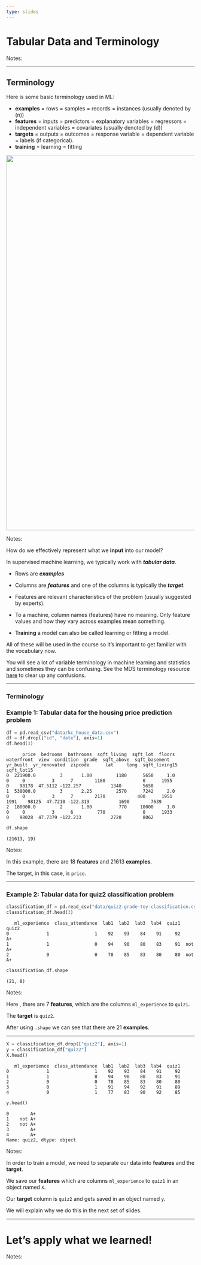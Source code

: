 ```yaml
---
type: slides
---
```


# Tabular Data and Terminology

Notes: <br>

---

## Terminology

Here is some basic terminology used in ML:

  - **examples** = rows = samples = records = instances (usually denoted
    by \(n\))
  - **features** = inputs = predictors = explanatory variables =
    regressors = independent variables = covariates (usually denoted by
    \(d\))
  - **targets** = outputs = outcomes = response variable = dependent
    variable = labels (if categorical).
  - **training** = learning = fitting

<center>

<img src="/module1/sup-ml-terminology.png" height="1000" width="1000">

</center>

Notes:

How do we effectively represent what we **input** into our model?

In supervised machine learning, we typically work with ***tabular
data***.

  - Rows are ***examples***

  - Columns are ***features*** and one of the columns is typically the
    ***target***.

  - Features are relevant characteristics of the problem (usually
    suggested by experts).  

  - To a machine, column names (features) have no meaning. Only feature
    values and how they vary across examples mean something.

  - **Training** a model can also be called learning or fitting a model.

All of these will be used in the course so it’s important to get
familiar with the vocabulary now.

You will see a lot of variable terminology in machine learning and
statistics and sometimes they can be confusing. See the MDS terminology
resource
<a href="https://ubc-mds.github.io/resources_pages/terminology/" target="_blank">here</a>
to clear up any confusions.

---

### Terminology

### Example 1: Tabular data for the housing price prediction problem

``` python
df = pd.read_csv("data/kc_house_data.csv")
df = df.drop(["id", "date"], axis=1)
df.head(3)
```

```out
      price  bedrooms  bathrooms  sqft_living  sqft_lot  floors  waterfront  view  condition  grade  sqft_above  sqft_basement  yr_built  yr_renovated  zipcode      lat     long  sqft_living15  sqft_lot15
0  221900.0         3       1.00         1180      5650     1.0           0     0          3      7        1180              0      1955             0    98178  47.5112 -122.257           1340        5650
1  538000.0         3       2.25         2570      7242     2.0           0     0          3      7        2170            400      1951          1991    98125  47.7210 -122.319           1690        7639
2  180000.0         2       1.00          770     10000     1.0           0     0          3      6         770              0      1933             0    98028  47.7379 -122.233           2720        8062
```

``` python
df.shape
```

```out
(21613, 19)
```

Notes:

In this example, there are 18 **features** and 21613 **examples**.

The target, in this case, is `price`.

---

### Example 2: Tabular data for quiz2 classification problem

``` python
classification_df = pd.read_csv("data/quiz2-grade-toy-classification.csv")
classification_df.head(3)
```

```out
   ml_experience  class_attendance  lab1  lab2  lab3  lab4  quiz1   quiz2
0              1                 1    92    93    84    91     92      A+
1              1                 0    94    90    80    83     91  not A+
2              0                 0    78    85    83    80     80  not A+
```

``` python
classification_df.shape
```

```out
(21, 8)
```

Notes:

Here , there are 7 **features**, which are the columns `ml_experience`
to `quiz1`.

The **target** is `quiz2`.

After using `.shape` we can see that there are 21 **examples**.

---

``` python
X = classification_df.drop(["quiz2"], axis=1)
y = classification_df["quiz2"]
X.head()
```

```out
   ml_experience  class_attendance  lab1  lab2  lab3  lab4  quiz1
0              1                 1    92    93    84    91     92
1              1                 0    94    90    80    83     91
2              0                 0    78    85    83    80     80
3              0                 1    91    94    92    91     89
4              0                 1    77    83    90    92     85
```

``` python
y.head()
```

```out
0        A+
1    not A+
2    not A+
3        A+
4        A+
Name: quiz2, dtype: object
```

Notes:

In order to train a model, we need to separate our data into
**features** and the **target**.

We save our **features** which are columns `ml_experience` to `quiz1` in
an object named `X`.

Our **target** column is `quiz2` and gets saved in an object named `y`.

We will explain why we do this in the next set of slides.

---

# Let’s apply what we learned\!

Notes: <br>
